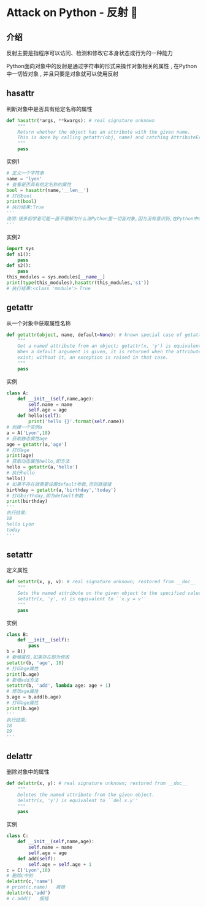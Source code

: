#  Attack on Python - 反射 🐍














<extoc></extoc>

## 介绍

反射主要是指程序可以访问、检测和修改它本身状态或行为的一种能力 

Python面向对象中的反射是通过字符串的形式来操作对象相关的属性 , 在Python中一切皆对象 , 并且只要是对象就可以使用反射

## hasattr

判断对象中是否具有给定名称的属性

```python
def hasattr(*args, **kwargs): # real signature unknown
    """
    Return whether the object has an attribute with the given name.  
    This is done by calling getattr(obj, name) and catching AttributeError.
    """
    pass
```

实例1

```python
# 定义一个字符串
name = 'lyon'
# 查看是否具有给定名称的属性
bool = hasattr(name,'__len__')
# 打印bool
print(bool)
# 执行结果:True
'''
说明:很多初学者可能一直不理解为什么说Python里一切皆对象,因为没有意识到,在Python中str、list、int ...等这些数据类型,其实就是用class写出来的一个模型,那么既然是类就会有属性这一说,就可以利用反射来操作对象了
'''
```

实例2

```python
import sys
def s1():
    pass
def s2():
    pass
this_modules = sys.modules[__name__]
print(type(this_modules),hasattr(this_modules,'s1'))
# 执行结果:<class 'module'> True
```

## getattr

从一个对象中获取属性名称

```python
def getattr(object, name, default=None): # known special case of getattr
    """
    Get a named attribute from an object; getattr(x, 'y') is equivalent to x.y.
    When a default argument is given, it is returned when the attribute doesn't
    exist; without it, an exception is raised in that case.
    """
    pass
```

实例

```python
class A:
    def __init__(self,name,age):
        self.name = name
        self.age = age
    def hello(self):
        print('hello {}'.format(self.name))
# 创建一个实例a        
a = A('Lyon',18)
# 获取静态属性age
age = getattr(a,'age')
# 打印age
print(age)
# 获取动态属性hello,即方法
hello = getattr(a,'hello')
# 执行hello
hello()
# 如果不存在就需要设置default参数,否则就报错
birthday = getattr(a,'birthday','today')
# 打印birthday,即为default参数
print(birthday)
'''
执行结果:
18
hello Lyon
today
'''
```

## setattr

定义属性

```python
def setattr(x, y, v): # real signature unknown; restored from __doc__
    """
    Sets the named attribute on the given object to the specified value.   
    setattr(x, 'y', v) is equivalent to ``x.y = v''
    """
    pass
```

实例

```python
class B:
    def __init__(self):
		pass
b = B()
# 新增属性,如果存在即为修改
setattr(b, 'age', 18)
# 打印age属性
print(b.age)
# 新增add方法
setattr(b, 'add', lambda age: age + 1)
# 修改age属性
b.age = b.add(b.age)
# 打印age属性
print(b.age)
'''
执行结果:
18
19
'''
```

## delattr

删除对象中的属性

```python
def delattr(x, y): # real signature unknown; restored from __doc__
    """
    Deletes the named attribute from the given object.
    delattr(x, 'y') is equivalent to ``del x.y''
    """
    pass
```

实例

```python
class C:
    def __init__(self,name,age):
		self.name = name
        self.age = age
    def add(self):
        self.age = self.age + 1
c = C('Lyon',18)
# 删除c中的
delattr(c,'name')
# print(c.name)   报错
delattr(c,'add')
# c.add()   报错
```